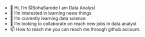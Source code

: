 - 👋 Hi, I’m @SohaSarode I am Data Analyst
- 👀 I’m interested in learning neew things
- 🌱 I’m currently learning data science
- 💞️ I’m looking to collaborate on reach new jobs in data analyst
- 📫 How to reach me you can reach me through github account.

<!---
SohaSarode/SohaSarode is a ✨ special ✨ repository because its `README.md` (this file) appears on your GitHub profile.
You can click the Preview link to take a look at your changes.
--->
